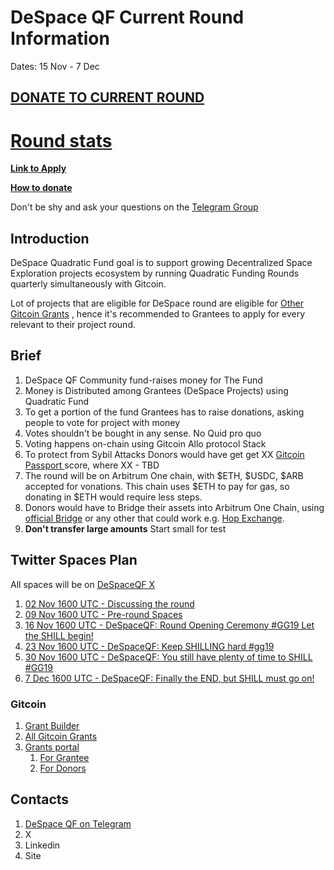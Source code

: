 # DeSpace QF Current Round Information

Dates: 15 Nov - 7 Dec

## [DONATE TO CURRENT ROUND](https://explorer.gitcoin.co/#/round/42161/0x911ae126be7d88155aa9254c91a49f4d85b83688)


# [Round stats](https://reportcards.gitcoin.co/42161/0x911ae126be7d88155aa9254c91a49f4d85b83688)



**[Link to Apply](https://builder.gitcoin.co/#/chains/42161/rounds/0x911ae126be7d88155aa9254c91a49f4d85b83688)**

**[How to donate](./how-to-donate.md)**

Don't be shy and ask your questions on the [Telegram Group](https://t.me/despaceqf)

## Introduction

DeSpace Quadratic Fund goal is to support growing Decentralized Space Exploration projects ecosystem by running Quadratic Funding Rounds quarterly simultaneously with Gitcoin.

Lot of projects that are eligible for DeSpace round are eligible for [Other Gitcoin Grants](https://grants.gitcoin.co/) , hence it's recommended to Grantees to apply for every relevant to their project round.

## Brief

 1. DeSpace QF Community fund-raises money for The Fund
 1. Money is Distributed among Grantees (DeSpace Projects) using Quadratic Fund
 1. To get a portion of the fund Grantees has to raise donations, asking people to vote for project with money
 1. Votes shouldn't be bought in any sense. No Quid pro quo
 1. Voting happens on-chain using Gitcoin Allo protocol Stack
 1. To protect from Sybil Attacks Donors would have get get XX [Gitcoin Passport ](https://passport.gitcoin.co/)score, where XX - TBD
 1. The round will be on Arbitrum One chain, with $ETH, $USDC, $ARB accepted for vonations. This chain uses $ETH to pay for gas, so donating in $ETH would require less steps.
 1. Donors would have to Bridge their assets into Arbitrum One Chain, using [official Bridge](https://bridge.arbitrum.io)  or any other that could work e.g. [Hop Exchange](https://app.hop.exchange/).
 1. **Don't transfer large amounts** Start small for test


## Twitter Spaces Plan

All spaces will be on [DeSpaceQF X](https://x.com/DeSpaceQF)

 1. [02 Nov 1600 UTC - Discussing the round](https://twitter.com/i/spaces/1RDxllXoodOxL?s=20)
 1. [09 Nov 1600 UTC - Pre-round Spaces](https://twitter.com/i/spaces/1YqJDgvXwmDGV?s=20)
 1. [16 Nov 1600 UTC - DeSpaceQF: Round Opening Ceremony #GG19 Let the SHILL begin!](https://twitter.com/i/spaces/1DXxyjkrynZKM?s=20)
 1. [23 Nov 1600 UTC - DeSpaceQF: Keep SHILLING hard #gg19](https://twitter.com/i/spaces/1rmxPMWnPEjKN?s=20)
 1. [30 Nov 1600 UTC - DeSpaceQF: You still have plenty of time to SHILL #GG19](https://twitter.com/i/spaces/1MYxNoWLAzpKw?s=20)
 1. [7 Dec 1600 UTC - DeSpaceQF: Finally the END, but SHILL must go on!](https://twitter.com/i/spaces/1mnGepqVEjvKX?s=20)


### Gitcoin

1. [Grant Builder](https://builder.gitcoin.co/)
2. [All Gitcoin Grants](https://grants.gitcoin.co/)
3. [Grants portal](https://grants-portal.gitcoin.co/)
	1. [For Grantee](https://grants-portal.gitcoin.co/gitcoin-grants-donor-portal)
	2. [For Donors](https://grants-portal.gitcoin.co/gitcoin-grants-grantee-portal)

## Contacts
1. [DeSpace QF on Telegram](https://t.me/despaceqf)
2. X
3. Linkedin
4. Site
